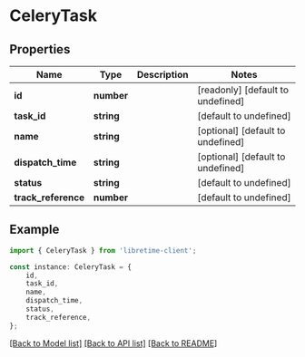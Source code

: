 # CeleryTask


## Properties

Name | Type | Description | Notes
------------ | ------------- | ------------- | -------------
**id** | **number** |  | [readonly] [default to undefined]
**task_id** | **string** |  | [default to undefined]
**name** | **string** |  | [optional] [default to undefined]
**dispatch_time** | **string** |  | [optional] [default to undefined]
**status** | **string** |  | [default to undefined]
**track_reference** | **number** |  | [default to undefined]

## Example

```typescript
import { CeleryTask } from 'libretime-client';

const instance: CeleryTask = {
    id,
    task_id,
    name,
    dispatch_time,
    status,
    track_reference,
};
```

[[Back to Model list]](../README.md#documentation-for-models) [[Back to API list]](../README.md#documentation-for-api-endpoints) [[Back to README]](../README.md)
